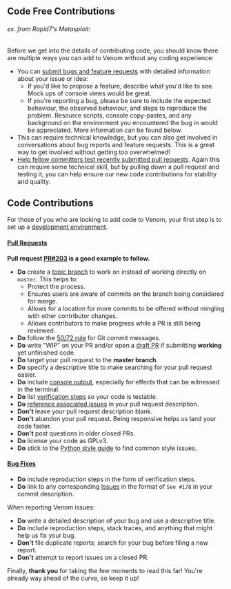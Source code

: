 ## Code Free Contributions

###### ex. from Rapid7's Metasploit:

Before we get into the details of contributing code, you should know there are multiple ways you can add to Venom without any coding experience:

- You can [submit bugs and feature requests](https://github.com/V3n0m-Scanner/V3n0m-Scanner/issues/new/choose) with detailed information about your issue or idea:
  - If you'd like to propose a feature, describe what you'd like to see. Mock ups of console views would be great.
  - If you're reporting a bug, please be sure to include the expected behaviour, the observed behaviour, and steps to reproduce the problem. Resource scripts, console copy-pastes, and any background on the environment you encountered the bug in would be appreciated. More information can be found below.
- This can require technical knowledge, but you can also get involved in conversations about bug reports and feature requests. This is a great way to get involved without getting too overwhelmed!
- [Help fellow committers test recently submitted pull requests](https://github.com/V3n0m-Scanner/V3n0m-Scanner/pulls). Again this can require some technical skill, but by pulling down a pull request and testing it, you can help ensure our new code contributions for stability and quality.

## Code Contributions

For those of you who are looking to add code to Venom, your first step is to set up a [development environment].

#### <u>Pull Requests</u>

**Pull request [PR#203] is a good example to follow.**

- **Do** create a [topic branch] to work on instead of working directly on `master`. This helps to:
  - Protect the process.
  - Ensures users are aware of commits on the branch being considered for merge.
  - Allows for a location for more commits to be offered without mingling with other contributor changes.
  - Allows contributors to make progress while a PR is still being reviewed.
- **Do** follow the [50/72 rule] for Git commit messages.
- **Do** write "WIP" on your PR and/or open a [draft PR] if submitting **working** yet unfinished code.
- **Do** target your pull request to the **master branch**.
- **Do** specify a descriptive title to make searching for your pull request easier.
- **Do** include [console output], especially for effects that can be witnessed in the terminal.
- **Do** list [verification steps] so your code is testable.
- **Do** [reference associated issues] in your pull request description.
- **Don't** leave your pull request description blank.
- **Don't** abandon your pull request. Being responsive helps us land your code faster.
- **Don't** post questions in older closed PRs.
- **Do** license your code as GPLv3.
- **Do** stick to the [Python style guide] to find common style issues.

#### <u>Bug Fixes</u>

- **Do** include reproduction steps in the form of verification steps.
- **Do** link to any corresponding [Issues] in the format of `See #178` in your commit description.

When reporting Venom issues:

- **Do** write a detailed description of your bug and use a descriptive title.
- **Do** include reproduction steps, stack traces, and anything that might help us fix your bug.
- **Don't** file duplicate reports; search for your bug before filing a new report.
- **Don't** attempt to report issues on a closed PR.

Finally, **thank you** for taking the few moments to read this far! You're already way ahead of the
curve, so keep it up!

[help fellow users with open issues]: https://github.com/V3n0m-Scanner/V3n0m-Scanner/issues
[help fellow committers test recently submitted pull requests]: https://github.com/V3n0m-Scanner/V3n0m-Scanner/pulls
[development environment]: https://cloud.google.com/python/docs/setup
[python style guide]: https://www.python.org/dev/peps/pep-0008/
[50/72 rule]: http://tbaggery.com/2008/04/19/a-note-about-git-commit-messages.html
[topic branch]: http://git-scm.com/book/en/Git-Branching-Branching-Workflows#Topic-Branches
[draft pr]: https://help.github.com/en/articles/about-pull-requests#draft-pull-requests
[console output]: https://docs.github.com/en/free-pro-team@latest/github/writing-on-github/creating-and-highlighting-code-blocks#fenced-code-blocks
[verification steps]: https://docs.github.com/en/free-pro-team@latest/github/writing-on-github/basic-writing-and-formatting-syntax#task-lists
[reference associated issues]: https://github.com/blog/1506-closing-issues-via-pull-requests
[pr#203]: https://github.com/v3n0m-Scanner/V3n0M-Scanner/pull/203
[issues]: https://github.com/V3n0m-Scanner/V3n0m-Scanner/issues
